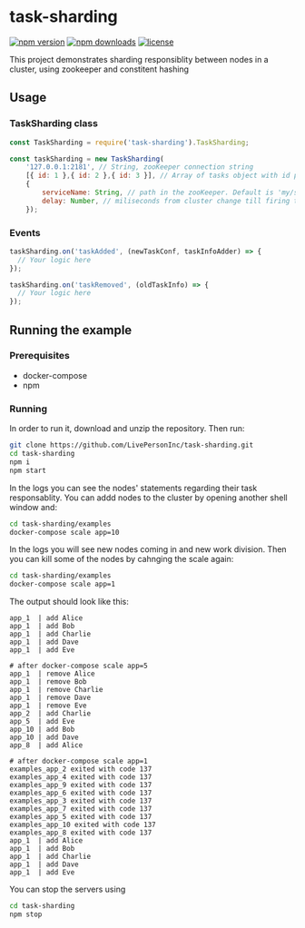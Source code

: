 # task-sharding

[![npm version](https://img.shields.io/npm/v/task-sharding.svg)](https://www.npmjs.com/package/task-sharding)
[![npm downloads](https://img.shields.io/npm/dm/task-sharding.svg)](https://www.npmjs.com/package/task-sharding)
[![license](https://img.shields.io/npm/l/task-sharding.svg)](LICENSE)

This project demonstrates sharding responsiblity between nodes in a cluster, using zookeeper and constitent hashing

## Usage

### TaskSharding class

```js
const TaskSharding = require('task-sharding').TaskSharding;

const taskSharding = new TaskSharding(
	'127.0.0.1:2181', // String, zooKeeper connection string
	[{ id: 1 },{ id: 2 },{ id: 3 }], // Array of tasks object with id property
	{
		serviceName: String, // path in the zooKeeper. Default is 'my/service/name/v1'.
		delay: Number, // miliseconds from cluster change till firing the 'taskAdded','taskRemoved'. Default is 1000.
	});
```

### Events

```js
taskSharding.on('taskAdded', (newTaskConf, taskInfoAdder) => {
  // Your logic here
});

taskSharding.on('taskRemoved', (oldTaskInfo) => {
  // Your logic here
});
```

## Running the example

### Prerequisites

* docker-compose
* npm

### Running

In order to run it, download and unzip the repository. Then run:

```sh
git clone https://github.com/LivePersonInc/task-sharding.git
cd task-sharding
npm i
npm start
```
In the logs you can see the nodes' statements regarding their task responsablity.
You can addd nodes to the cluster by opening another shell window and:

```sh
cd task-sharding/examples
docker-compose scale app=10
```

In the logs you will see new nodes coming in and new work division. Then you can kill some of the nodes by cahnging the scale again:
```sh
cd task-sharding/examples
docker-compose scale app=1
```
The output should look like this:

```
app_1  | add Alice
app_1  | add Bob
app_1  | add Charlie
app_1  | add Dave
app_1  | add Eve

# after docker-compose scale app=5
app_1  | remove Alice
app_1  | remove Bob
app_1  | remove Charlie
app_1  | remove Dave
app_1  | remove Eve
app_2  | add Charlie
app_5  | add Eve
app_10 | add Bob
app_10 | add Dave
app_8  | add Alice

# after docker-compose scale app=1
examples_app_2 exited with code 137
examples_app_4 exited with code 137
examples_app_9 exited with code 137
examples_app_6 exited with code 137
examples_app_3 exited with code 137
examples_app_7 exited with code 137
examples_app_5 exited with code 137
examples_app_10 exited with code 137
examples_app_8 exited with code 137
app_1  | add Alice
app_1  | add Bob
app_1  | add Charlie
app_1  | add Dave
app_1  | add Eve
```

You can stop the servers using
```sh
cd task-sharding
npm stop
```
